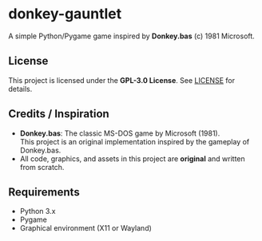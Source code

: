 # donkey-gauntlet

A simple Python/Pygame game inspired by **Donkey.bas** (c) 1981 Microsoft.

## License

This project is licensed under the **GPL-3.0 License**. See [LICENSE](LICENSE) for details.

## Credits / Inspiration

- **Donkey.bas**: The classic MS-DOS game by  Microsoft (1981).  
  This project is an original implementation inspired by the gameplay of Donkey.bas.
- All code, graphics, and assets in this project are **original** and written from scratch.

## Requirements

- Python 3.x
- Pygame
- Graphical environment (X11 or Wayland)